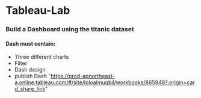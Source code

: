 # Tableau-Lab

### Build a Dashboard using the titanic dataset
#### Dash must contain:
- Three different charts
- Filter
- Dash design
- publish Dash
"https://prod-apnortheast-a.online.tableau.com/#/site/loloalmuqbil/workbooks/865948?:origin=card_share_link"

